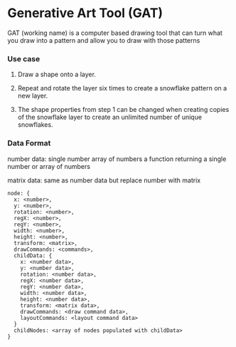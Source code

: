 Generative Art Tool (GAT)
===================

GAT (working name) is a computer based drawing tool that can turn what you draw into a pattern and allow you to draw with those patterns

### Use case
1. Draw a shape onto a layer.

2. Repeat and rotate the layer six times to create a snowflake pattern on a new layer.

3. The shape properties from step 1 can be changed when creating copies of the snowflake layer to create an unlimited number of unique snowflakes.


### Data Format

number data:
single number
array of numbers
a function returning a single number or array of numbers

matrix data:
same as number data but replace number with matrix

```
node: {
  x: <number>,
  y: <number>,
  rotation: <number>,
  regX: <number>,
  regY: <number>,
  width: <number>,
  height: <number>,
  transform: <matrix>,
  drawCommands: <commands>,
  childData: {
    x: <number data>,
    y: <number data>,
    rotation: <number data>,
    regX: <number data>,
    regY: <number data>,
    width: <number data>,
    height: <number data>,
    transform: <matrix data>,
    drawCommands: <draw command data>,
    layoutCommands: <layout command data>
  }
  childNodes: <array of nodes populated with childData>
}
```
